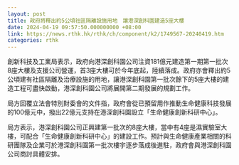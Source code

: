 ```yaml
---
layout: post
title: 政府將釋出約5公頃社區隔離設施用地　讓港深創科園建造5座大樓
date: 2024-04-19 09:57:50.000000000 +08:00
link: https://news.rthk.hk/rthk/ch/component/k2/1749567-20240419.htm
categories: rthk
---
```


創新科技及工業局表示，政府向港深創科園公司注資181億元建造第一期第一批次8座大樓及支援公司營運，首3座大樓可於今年底起，陸續落成。政府亦會釋出約5公頃建有社區隔離及治療設施的用地，讓港深創科園第一批次餘下的5座大樓的建造工程可盡快啟動，港深創科園公司將展開第二期發展的規劃工作。

局方回覆立法會特別財委會的文件指，政府會從已預留用作推動生命健康科技發展的100億元中，撥出22億元支持在港深創科園設立「生命健康創新科研中心」。

局方表示，港深創科園公司正興建第一批次的8座大樓，當中有4座是濕實驗室大樓，可配合「生命健康創新科研中心」的建設工作。預計與生命健康產業相關的科研團隊及企業可於港深創科園第一批次樓宇逐步落成後進駐，政府會與港深創科園公司商討具體安排。
